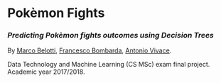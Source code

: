 # Pokèmon Fights
### _Predicting Pokèmon fights outcomes using Decision Trees_

By [Marco Belotti](https://github.com/marcoBelotti), [Francesco Bombarda](https://github.com/FBombarda), [Antonio Vivace](https://github.com/avivace).

Data Technology and Machine Learning (CS MSc) exam final project. Academic year 2017/2018.
